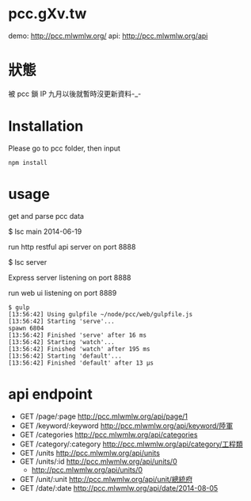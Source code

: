 pcc.gXv.tw
===
demo: http://pcc.mlwmlw.org/
api: http://pcc.mlwmlw.org/api

狀態
===
被 pcc 鎖 IP 九月以後就暫時沒更新資料-_-

Installation
===
Please go to pcc folder, then input
```
npm install
```

usage
===
get and parse pcc data

  $ lsc main 2014-06-19

run http restful api server on port 8888

  $ lsc server
  
  Express server listening on port 8888

run web ui listening on port 8889
```
$ gulp 
[13:56:42] Using gulpfile ~/node/pcc/web/gulpfile.js
[13:56:42] Starting 'serve'...
spawn 6804
[13:56:42] Finished 'serve' after 16 ms
[13:56:42] Starting 'watch'...
[13:56:42] Finished 'watch' after 195 ms
[13:56:42] Starting 'default'...
[13:56:42] Finished 'default' after 13 μs
```
api endpoint
===
* GET /page/:page http://pcc.mlwmlw.org/api/page/1
* GET /keyword/:keyword http://pcc.mlwmlw.org/api/keyword/陸軍 
* GET /categories http://pcc.mlwmlw.org/api/categories
* GET /category/:category http://pcc.mlwmlw.org/api/category/工程類
* GET /units http://pcc.mlwmlw.org/api/units
* GET /units/:id http://pcc.mlwmlw.org/api/units/0 
  * http://pcc.mlwmlw.org/api/units/0  
* GET /unit/:unit http://pcc.mlwmlw.org/api/unit/總統府
* GET /date/:date http://pcc.mlwmlw.org/api/date/2014-08-05
